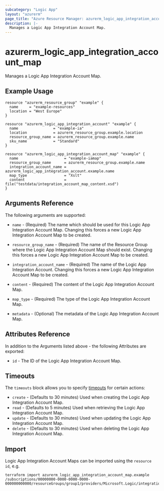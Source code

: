 ```yaml
---
subcategory: "Logic App"
layout: "azurerm"
page_title: "Azure Resource Manager: azurerm_logic_app_integration_account_map"
description: |-
  Manages a Logic App Integration Account Map.
---
```


# azurerm_logic_app_integration_account_map

Manages a Logic App Integration Account Map.

## Example Usage

```hcl
resource "azurerm_resource_group" "example" {
  name     = "example-resources"
  location = "West Europe"
}

resource "azurerm_logic_app_integration_account" "example" {
  name                = "example-ia"
  location            = azurerm_resource_group.example.location
  resource_group_name = azurerm_resource_group.example.name
  sku_name            = "Standard"
}

resource "azurerm_logic_app_integration_account_map" "example" {
  name                     = "example-iamap"
  resource_group_name      = azurerm_resource_group.example.name
  integration_account_name = azurerm_logic_app_integration_account.example.name
  map_type                 = "Xslt"
  content                  = file("testdata/integration_account_map_content.xsd")
}
```

## Arguments Reference

The following arguments are supported:

* `name` - (Required) The name which should be used for this Logic App Integration Account Map. Changing this forces a new Logic App Integration Account Map to be created.

* `resource_group_name` - (Required) The name of the Resource Group where the Logic App Integration Account Map should exist. Changing this forces a new Logic App Integration Account Map to be created.

* `integration_account_name` - (Required) The name of the Logic App Integration Account. Changing this forces a new Logic App Integration Account Map to be created.

* `content` - (Required) The content of the Logic App Integration Account Map.

* `map_type` - (Required) The type of the Logic App Integration Account Map.

* `metadata` - (Optional) The metadata of the Logic App Integration Account Map.

## Attributes Reference

In addition to the Arguments listed above - the following Attributes are exported:

* `id` - The ID of the Logic App Integration Account Map.

## Timeouts

The `timeouts` block allows you to specify [timeouts](https://www.terraform.io/language/resources/syntax#operation-timeouts) for certain actions:

* `create` - (Defaults to 30 minutes) Used when creating the Logic App Integration Account Map.
* `read` - (Defaults to 5 minutes) Used when retrieving the Logic App Integration Account Map.
* `update` - (Defaults to 30 minutes) Used when updating the Logic App Integration Account Map.
* `delete` - (Defaults to 30 minutes) Used when deleting the Logic App Integration Account Map.

## Import

Logic App Integration Account Maps can be imported using the `resource id`, e.g.

```shell
terraform import azurerm_logic_app_integration_account_map.example /subscriptions/00000000-0000-0000-0000-000000000000/resourceGroups/group1/providers/Microsoft.Logic/integrationAccounts/account1/maps/map1                                                                   
```
